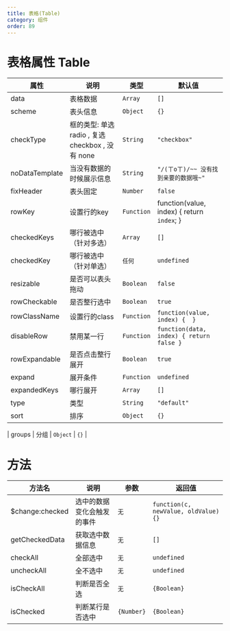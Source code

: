 ```yaml
---
title: 表格(Table)
category: 组件
order: 89 
---
```


# 表格属性 Table

| 属性 | 说明 | 类型 | 默认值 |
| --- | --- | --- | --- |
| data | 表格数据 | `Array` | `[]` |
| scheme |  表头信息 | `Object` | `{}` |
| checkType | 框的类型: 单选 radio , 复选 checkbox ,  没有 none | `String` | `"checkbox"` |
| noDataTemplate | 当没有数据的时候展示信息 | `String` | `"/(ㄒoㄒ)/~~ 没有找到亲要的数据哦~"` |
| fixHeader | 表头固定 | `Number` | `false` |
| rowKey | 设置行的key | `Function` | function(value, index) {  return `index`; } |
| checkedKeys | 哪行被选中（针对多选） | `Array` | `[]` |
| checkedKey | 哪行被选中（针对单选） | `任何` | `undefined` |
| resizable | 是否可以表头拖动 | `Boolean` | `false` |
| rowCheckable | 是否整行选中 | `Boolean` | `true` |
| rowClassName | 设置行的class | `Function` | `function(value, index) {  }` |
| disableRow | 禁用某一行 | `Function` | `function(data, index) { return false }` |
| rowExpandable | 是否点击整行展开 | `Boolean` | `true` |
| expand | 展开条件 | `Function` | `undefined` |
| expandedKeys | 哪行展开 | `Array` | `[]` |
| type | 类型 | `String` | `"default"` |
| sort | 排序 | `Object` | `{}` |

| groups | 分组 | `Object` | `{}` |




# 方法

| 方法名 | 说明 | 参数 | 返回值 |
| --- | --- | --- | --- |
| $change:checked | 选中的数据变化会触发的事件 | `无` | `function(c, newValue, oldValue) {}` |
| getCheckedData | 获取选中数据信息 | `无` | `[]` |
| checkAll | 全部选中 | `无` | `undefined` |
| uncheckAll | 全不选中 | `无` | `undefined` |
| isCheckAll | 判断是否全选 | `无` | `{Boolean}` |
| isChecked | 判断某行是否选中 | `{Number}` | `{Boolean}` |






